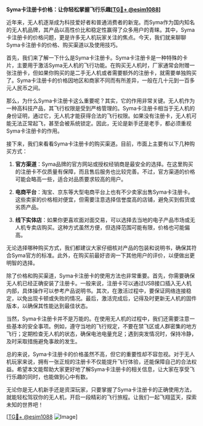 **Syma卡注册卡价格：让你轻松掌握飞行乐趣[[TG💪+ @esim1088](https://t.me/s/esim1088)]**

近年来，无人机逐渐成为科技爱好者和普通消费者的新宠。而Syma作为国内知名的无人机品牌，其产品以高性价比和稳定性赢得了众多用户的青睐。其中，Syma卡注册卡的价格问题，更是许多无人机玩家关注的焦点。今天，我们就来聊聊Syma卡注册卡的价格、购买渠道以及使用技巧。

首先，我们来了解一下什么是Syma卡注册卡。Syma卡注册卡是一种特殊的卡片，主要用于激活Syma无人机的飞行功能。在购买无人机时，厂家通常会附赠一张注册卡，但如果你购买的是二手无人机或者需要额外的注册卡，就需要单独购买了。Syma卡注册卡的价格因地区和商家不同而有所差异，一般在几十元到一百多元人民币之间。

那么，为什么Syma卡注册卡这么重要呢？其实，它的作用非常关键。无人机作为一种高科技产品，其飞行权限是受到严格管理的。Syma卡注册卡相当于无人机的身份证明，通过它，无人机才能获得合法的飞行权限。如果没有注册卡，无人机可能无法正常起飞，甚至会被系统锁定。因此，无论是新手还是老手，都必须重视Syma卡注册卡的作用。

接下来，我们来看看Syma卡注册卡的购买渠道。目前，市面上主要有以下几种购买方式：

1. **官方渠道**：Syma品牌的官方网站或授权经销商是最安全的选择。在这里购买的注册卡不仅质量有保障，而且售后服务也比较完善。不过，官方渠道的价格可能会略高一些，适合对品质要求较高的用户。

2. **电商平台**：淘宝、京东等大型电商平台上也有不少卖家出售Syma卡注册卡。这些卖家的价格相对便宜，但需要注意选择信誉度高的店铺，避免买到假货或劣质产品。

3. **线下实体店**：如果你更喜欢面对面交易，可以选择去当地的电子产品市场或无人机专卖店购买。这种方式虽然方便，但选择范围可能有限，价格也可能偏高。

无论选择哪种购买方式，我们都建议大家仔细核对产品的包装和说明书，确保其符合Syma官方的标准。此外，在购买前最好咨询一下其他用户的评价，以便做出更明智的选择。

除了价格和购买渠道，Syma卡注册卡的使用方法也非常重要。首先，你需要确保无人机已经正确安装了注册卡。一般来说，注册卡可以通过USB接口插入无人机内部，具体操作可以参考产品说明书。其次，在激活过程中，要保证网络连接稳定，以免出现卡顿或失败的情况。最后，激活完成后，记得及时更新无人机的固件版本，以确保其性能达到最佳状态。

当然，Syma卡注册卡并不是万能的。在使用无人机的过程中，我们还需要注意一些基本的安全事项。例如，遵守当地的飞行规定，不要在禁飞区或人群密集的地方飞行；定期检查无人机的状态，确保电池电量充足；遇到突发情况时，保持冷静，及时采取措施避免事故的发生。

总的来说，Syma卡注册卡的价格虽然不高，但它的重要性却不容忽视。对于无人机玩家来说，拥有一张正规的注册卡不仅能提升飞行体验，还能保障自己的合法权益。希望本文能帮助大家更好地了解Syma卡注册卡的相关信息，让大家在享受飞行乐趣的同时，也能做到心中有数。

无论你是无人机新手还是资深玩家，只要掌握了Syma卡注册卡的正确使用方法，就能轻松驾驭你的无人机，开启一段精彩的飞行旅程。让我们一起飞翔蓝天，探索未知的世界吧！

[[TG💪+ @esim1088](https://t.me/s/esim1088) ![Image](https://i.postimg.cc/4NQfJmqS/Snipaste-2025-05-13-00-14-12.png)]